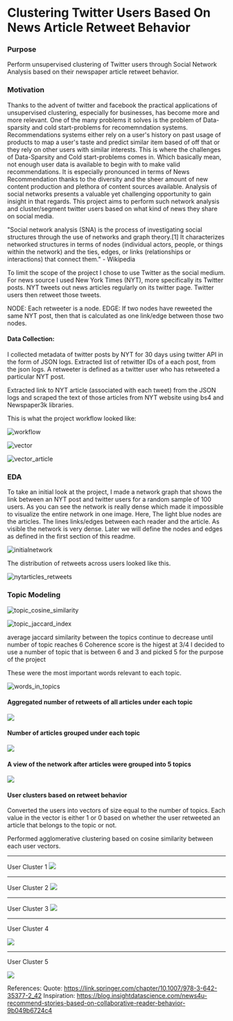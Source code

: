 
# Clustering Twitter Users Based On News Article Retweet Behavior 


### Purpose

Perform unsupervised clustering of Twitter users through Social Network Analysis based on their newspaper article retweet behavior. 


### Motivation 

Thanks to the advent of twitter and facebook the practical applications of unsupervised clustering, especially for businesses, has become more and more relevant. One of the many problems it solves is the problem of Data-sparsity and cold start-problems for recomemndation systems. Recommendations systems either rely on a user's history on past usage of products to map a user's taste and predict similar item based of off that or they rely on other users with similar interests. This is where the challenges of Data-Sparsity and Cold start-problems comes in. Which basically mean, not enough user data is available to begin with to make valid recommendations. It is especially pronounced in terms of News Recommendation thanks to the diversity and the sheer amount of new content production and plethora of content sources available. Analysis of social networks presents a valuable yet challenging opportunity to gain insight in that regards. This project aims to perform such network analysis and cluster/segment twitter users based on what kind of news they share on social media. 

"Social network analysis (SNA) is the process of investigating social structures through the use of networks and graph theory.[1] It characterizes networked structures in terms of nodes (individual actors, people, or things within the network) and the ties, edges, or links (relationships or interactions) that connect them." - Wikipedia 

To limit the scope of the project I chose to use Twitter as the social medium. For news source I used New York Times (NYT), more specifically its Twitter posts. NYT tweets out news articles regularly on its twitter page. Twitter users then retweet those tweets. 

NODE: Each retweeter is a node.
EDGE: If two nodes have reweeted the same NYT post, then that is calculated as one link/edge between those two nodes. 




#### Data Collection: 
I collected metadata of twitter posts by NYT for 30 days using twitter API in the form of JSON logs.
Extracted list of retwitter IDs of a each post, from the json logs. A retweeter is defined as a twitter user who has retweeted a particular NYT post. 

Extracted link to NYT article (associated with each tweet) from the JSON logs and scraped the text of those articles from NYT website using bs4 and Newspaper3k libraries. 


This is what the project workflow looked like: 

![workflow](/media/workflow.png)





![vector](/media/user_vectors.png)


![vector_article](/media/user_vec_topic.png)


### EDA

To take an initial look at the project, I made a network graph that shows the link between an NYT post and twitter users for a random sample of 100 users. As you can see the network is really dense which made it impossible to visualize the entire network in one image. Here, The light blue nodes are the articles. The lines links/edges between each reader and the article. As visible the network is very dense. Later we will define the nodes and edges as defined in the first section of this readme. 

![initialnetwork](/media/c.gif)


The distribution of retweets across users looked like this. 

![nytarticles_retweets](/media/EDA_NYTposts_Retweets.gif)


### Topic Modeling 


![topic_cosine_similarity](/media/topic_cosine_similarity.png)


![topic_jaccard_index](/media/lda_jaccard_similarity.png )



average jaccard similarity between the topics continue to decrease until number of topic reaches 6
Coherence score is the higest at 3/4
I decided to use a number of topic that is between 6 and 3 and picked 5 for the purpose of the project

These were the most important words relevant to each topic. 

![words_in_topics](/media/Topics_print.png )



#### Aggregated number of retweets of all articles under each topic


![](/media/agg_retweet_topic.png) 


#### Number of articles grouped under each topic

![](/media/art_in_topic.png)



#### A view of the network after articles were grouped into 5 topics 
![](/media/netxtopicuser100.png)

#### User clusters based on retweet behavior
Converted the users into vectors of size equal to the number of topics. Each value in the vector is either 1 or 0 based on whether the user retweeted an article that belongs to the topic or not. 

Performed agglomerative clustering based on cosine similarity between each user vectors. 


*****************
User Cluster 1
![](/media/user_0.png)


*****************
User Cluster 2
![](/media/user_1.png)


*****************
User Cluster 3
![](/media/user_2.png)


*****************
User Cluster 4

![](/media/user_3.png)


*****************
User Cluster 5

![](/media/user_4.png)

References: 
Quote: https://link.springer.com/chapter/10.1007/978-3-642-35377-2_42
Inspiration: https://blog.insightdatascience.com/news4u-recommend-stories-based-on-collaborative-reader-behavior-9b049b6724c4
